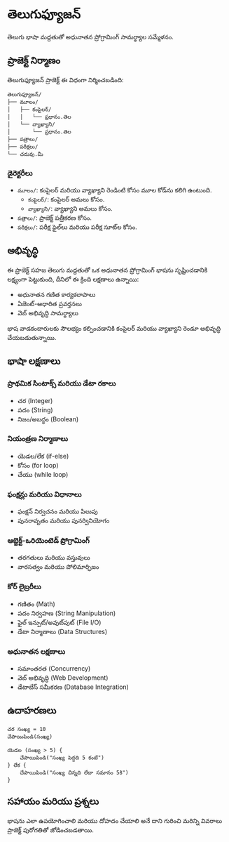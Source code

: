 # తెలుగుఫ్యూజన్
తెలుగు భాషా మద్దతుతో అధునాతన ప్రోగ్రామింగ్ సామర్థ్యాల సమ్మేళనం.


## ప్రాజెక్ట్ నిర్మాణం

తెలుగుఫ్యూజన్ ప్రాజెక్ట్ ఈ విధంగా నిర్మించబడింది:

```
తెలుగుఫ్యూజన్/
├── మూలం/
│   ├── కంపైలర్/
│   │   └── ప్రధానం.తెల
│   └── వ్యాఖ్యాని/
│       └── ప్రధానం.తెల
├── పత్రాలు/
├── పరీక్షలు/
└── చదువు.మీ
```

### డైరెక్టరీలు

- `మూలం/`: కంపైలర్ మరియు వ్యాఖ్యాని రెండింటి కోసం మూల కోడ్‌ను కలిగి ఉంటుంది.
  - `కంపైలర్/`: కంపైలర్ అమలు కోసం.
  - `వ్యాఖ్యాని/`: వ్యాఖ్యాని అమలు కోసం.
- `పత్రాలు/`: ప్రాజెక్ట్ పత్రీకరణ కోసం.
- `పరీక్షలు/`: పరీక్ష ఫైల్‌లు మరియు పరీక్ష సూట్‌ల కోసం.

## అభివృద్ధి

ఈ ప్రాజెక్ట్ సహజ తెలుగు మద్దతుతో ఒక అధునాతన ప్రోగ్రామింగ్ భాషను సృష్టించడానికి లక్ష్యంగా పెట్టుకుంది, దీనిలో ఈ క్రింది లక్షణాలు ఉన్నాయి:
- అధునాతన గణిత కార్యకలాపాలు
- ఏజెంట్-ఆధారిత ప్రవర్తనలు
- వెబ్ అభివృద్ధి సామర్థ్యాలు

భాష వాడకందారులకు సౌలభ్యం కల్పించడానికి కంపైలర్ మరియు వ్యాఖ్యాని రెండూ అభివృద్ధి చేయబడుతున్నాయి.

## భాషా లక్షణాలు

### ప్రాథమిక సింటాక్స్ మరియు డేటా రకాలు
- చర (Integer)
- పదం (String)
- నిజం/అబద్ధం (Boolean)

### నియంత్రణ నిర్మాణాలు
- యెడల/లేక (if-else)
- కోసం (for loop)
- చేయు (while loop)

### ఫంక్షన్లు మరియు విధానాలు
- ఫంక్షన్ నిర్వచనం మరియు పిలుపు
- పునరావృతం మరియు పునర్వినియోగం

### ఆబ్జెక్ట్-ఒరియెంటెడ్ ప్రోగ్రామింగ్
- తరగతులు మరియు వస్తువులు
- వారసత్వం మరియు పోలిమార్ఫిజం

### కోర్ లైబ్రరీలు
- గణితం (Math)
- పదం నిర్వహణ (String Manipulation)
- ఫైల్ ఇన్పుట్/అవుట్‌పుట్ (File I/O)
- డేటా నిర్మాణాలు (Data Structures)

### అధునాతన లక్షణాలు
- సమాంతరత (Concurrency)
- వెబ్ అభివృద్ధి (Web Development)
- డేటాబేస్ సమీకరణ (Database Integration)

## ఉదాహరణలు

```telugu
చర సంఖ్య = 10
చేపాయిపిండి(సంఖ్య)

యెడల (సంఖ్య > 5) {
    చేపాయిపిండి("సంఖ్య పెద్దది 5 కంటే")
} లేక {
    చేపాయిపిండి("సంఖ్య చిన్నది లేదా సమానం 5కి")
}
```

## సహాయం మరియు ప్రశ్నలు

భాషను ఎలా ఉపయోగించాలి మరియు దోహదం చేయాలి అనే దాని గురించి మరిన్ని వివరాలు ప్రాజెక్ట్ పురోగతితో జోడించబడతాయి.
